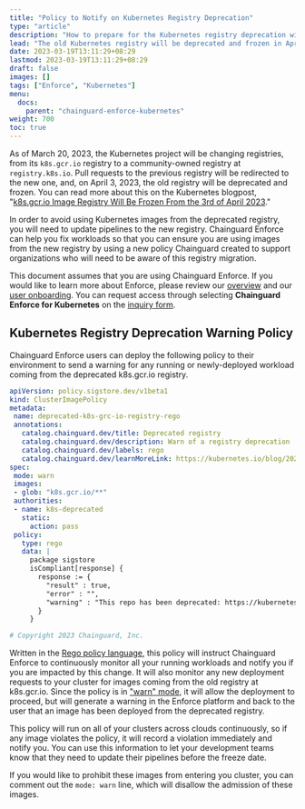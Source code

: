 ```yaml
---
title: "Policy to Notify on Kubernetes Registry Deprecation"
type: "article"
description: "How to prepare for the Kubernetes registry deprecation with Chainguard Enforce"
lead: "The old Kubernetes registry will be deprecated and frozen in April 2023"
date: 2023-03-19T13:11:29+08:29
lastmod: 2023-03-19T13:11:29+08:29
draft: false
images: []
tags: ["Enforce", "Kubernetes"]
menu:
  docs:
    parent: "chainguard-enforce-kubernetes"
weight: 700
toc: true
---
```


As of March 20, 2023, the Kubernetes project will be changing registries, from its `k8s.gcr.io` registry to a community-owned registry at `registry.k8s.io`. Pull requests to the previous registry will be redirected to the new one, and, on April 3, 2023, the old registry will be deprecated and frozen. You can read more about this on the Kubernetes blogpost, "[k8s.gcr.io Image Registry Will Be Frozen From the 3rd of April 2023](https://kubernetes.io/blog/2023/02/06/k8s-gcr-io-freeze-announcement/)."

In order to avoid using Kubernetes images from the deprecated registry, you will need to update pipelines to the new registry. Chainguard Enforce can help you fix workloads so that you can ensure you are using images from the new registry by using a new policy Chainguard created to support organizations who will need to be aware of this registry migration.

This document assumes that you are using Chainguard Enforce. If you would like to learn more about Enforce, please review our [overview](/chainguard/chainguard-enforce/chainguard-enforce-kubernetes/enforce-overview/) and our [user onboarding](/chainguard/chainguard-enforce/chainguard-enforce-kubernetes/chainguard-enforce-user-onboarding/). You can request access through selecting **Chainguard Enforce for Kubernetes** on the [inquiry form](https://www.chainguard.dev/get-demo?utm_source=docs).

## Kubernetes Registry Deprecation Warning Policy

Chainguard Enforce users can deploy the following policy to their environment to send a warning for any running or newly-deployed workload coming from the deprecated k8s.gcr.io registry.

```yaml
apiVersion: policy.sigstore.dev/v1beta1
kind: ClusterImagePolicy
metadata:
 name: deprecated-k8s-grc-io-registry-rego
 annotations:
   catalog.chainguard.dev/title: Deprecated registry
   catalog.chainguard.dev/description: Warn of a registry deprecation
   catalog.chainguard.dev/labels: rego
   catalog.chainguard.dev/learnMoreLink: https://kubernetes.io/blog/2023/02/06/k8s-gcr-io-freeze-announcement/
spec:
 mode: warn
 images:
 - glob: "k8s.gcr.io/**"
 authorities:
 - name: k8s-deprecated
   static:
     action: pass
 policy:
   type: rego
   data: |
     package sigstore
     isCompliant[response] {
       response := {
         "result" : true,
         "error" : "",
         "warning" : "This repo has been deprecated: https://kubernetes.io/blog/2023/02/06/k8s-gcr-io-freeze-announcement/"
       }
     }

# Copyright 2023 Chainguard, Inc.
```

Written in the [Rego policy language](/chainguard/chainguard-enforce/chainguard-enforce-kubernetes/chainguard-enforce-rego-policies/), this policy will instruct Chainguard Enforce to continuously monitor all your running workloads and notify you if you are impacted by this change. It will also monitor any new deployment requests to your cluster for images coming from the old registry at k8s.gcr.io. Since the policy is in ["warn" mode](/chainguard/chainguard-enforce/chainguard-enforce-kubernetes/how-to-disable-policy-enforcement/), it will allow the deployment to proceed, but will generate a warning in the Enforce platform and back to the user that an image has been deployed from the deprecated registry.

This policy will run on all of your clusters across clouds continuously, so if any image violates the policy, it will record a violation immediately and notify you. You can use this information to let your development teams know that they need to update their pipelines before the freeze date.

If you would like to prohibit these images from entering you cluster, you can comment out the `mode: warn` line, which will disallow the admission of these images.